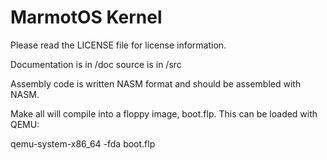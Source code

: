 # MarmotOS Kernel

Please read the LICENSE file for license information. 

Documentation is in /doc
source is in /src

Assembly code is written NASM format and should be assembled with NASM.


Make all will compile into a floppy image, boot.flp. This can be loaded with QEMU:

qemu-system-x86_64 -fda boot.flp
